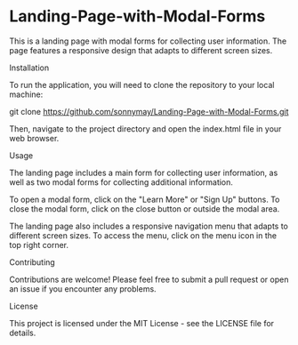 # Landing-Page-with-Modal-Forms

This is a landing page with modal forms for collecting user information. The page features a responsive design that adapts to different screen sizes.

Installation

To run the application, you will need to clone the repository to your local machine:

git clone https://github.com/sonnymay/Landing-Page-with-Modal-Forms.git

Then, navigate to the project directory and open the index.html file in your web browser.

Usage

The landing page includes a main form for collecting user information, as well as two modal forms for collecting additional information.

To open a modal form, click on the "Learn More" or "Sign Up" buttons. To close the modal form, click on the close button or outside the modal area.

The landing page also includes a responsive navigation menu that adapts to different screen sizes. To access the menu, click on the menu icon in the top right corner.

Contributing

Contributions are welcome! Please feel free to submit a pull request or open an issue if you encounter any problems.

License

This project is licensed under the MIT License - see the LICENSE file for details.
